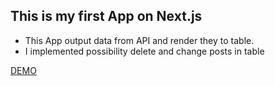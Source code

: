 ## This is my first App on Next.js

 - This App output data from API and render they to table.
 - I implemented possibility delete and change posts in table

[DEMO](next-js-posts-red.vercel.app)